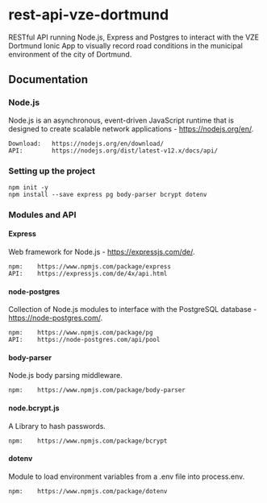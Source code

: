 # rest-api-vze-dortmund

RESTful API running Node.js, Express and Postgres to interact with the VZE Dortmund Ionic App to visually record road conditions in the municipal environment of the city of Dortmund.

## Documentation
### Node.js 
Node.js is an asynchronous, event-driven JavaScript runtime that is designed to create scalable network applications - https://nodejs.org/en/.

    Download:   https://nodejs.org/en/download/
    API:        https://nodejs.org/dist/latest-v12.x/docs/api/

### Setting up the project
```
npm init -y
npm install --save express pg body-parser bcrypt dotenv
```

### Modules and API
#### Express
Web framework for Node.js - https://expressjs.com/de/.

    npm:    https://www.npmjs.com/package/express
    API:    https://expressjs.com/de/4x/api.html

#### node-postgres
Collection of Node.js modules to interface with the PostgreSQL database - https://node-postgres.com/.

    npm:    https://www.npmjs.com/package/pg
    API:    https://node-postgres.com/api/pool

#### body-parser
Node.js body parsing middleware.

    npm:    https://www.npmjs.com/package/body-parser

#### node.bcrypt.js
A Library to hash passwords.

    npm:    https://www.npmjs.com/package/bcrypt
    
#### dotenv
Module to load environment variables from a .env file into process.env.

    npm:    https://www.npmjs.com/package/dotenv
